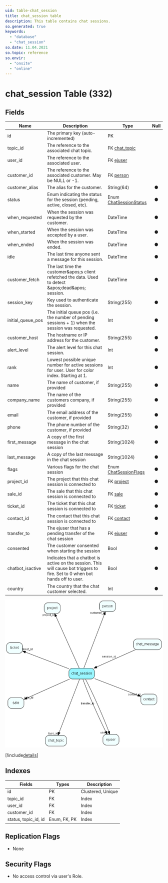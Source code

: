 ```yaml
---
uid: table-chat_session
title: chat_session table
description: This table contains chat sessions.
so.generated: true
keywords:
  - "database"
  - "chat_session"
so.date: 11.04.2021
so.topic: reference
so.envir:
  - "onsite"
  - "online"
---
```


# chat\_session Table (332)

## Fields

| Name | Description | Type | Null |
|------|-------------|------|:----:|
|id|The primary key (auto-incremented)|PK| |
|topic\_id|The reference to the associated chat topic.|FK [chat_topic](chat-topic.md)| |
|user\_id|The reference to the associated user.|FK [ejuser](ejuser.md)| |
|customer\_id|The reference to the associated customer. May be NULL or -1.|FK [person](person.md)| |
|customer\_alias|The alias for the customer.|String(64)|&#x25CF;|
|status|Enum indicating the status for the session (pending, active, closed, etc).|Enum [ChatSessionStatus](enums/chatsessionstatus.md)|&#x25CF;|
|when\_requested|When the session was requested by the customer.|DateTime|&#x25CF;|
|when\_started|When the session was accepted by a user.|DateTime|&#x25CF;|
|when\_ended|When the session was ended.|DateTime|&#x25CF;|
|idle|The last time anyone sent a message for this session.|DateTime|&#x25CF;|
|customer\_fetch|The last time the customer&amp;apos;s client refetched the data. Used to detect &amp;apos;dead&amp;apos; session.|DateTime|&#x25CF;|
|session\_key|Key used to authenticate the session.|String(255)|&#x25CF;|
|initial\_queue\_pos|The initial queue pos (i.e. the number of pending sessions + 1) when the session was requested.|Int|&#x25CF;|
|customer\_host|The hostname or IP address for the customer.|String(255)|&#x25CF;|
|alert\_level|The alert level for this chat session.|Int|&#x25CF;|
|rank|Lowest possible unique number for active sessions for user. User for color index. Starting at 1.|Int|&#x25CF;|
|name|The name of customer, if provided|String(255)|&#x25CF;|
|company\_name|The name of the customers company, if provided|String(255)|&#x25CF;|
|email|The email address of the customer, if provided|String(255)|&#x25CF;|
|phone|The phone number of the customer, if provided|String(32)|&#x25CF;|
|first\_message|A copy of the first message in the chat session|String(1024)|&#x25CF;|
|last\_message|A copy of the last message in the chat session|String(1024)|&#x25CF;|
|flags|Various flags for the chat session|Enum [ChatSessionFlags](enums/chatsessionflags.md)|&#x25CF;|
|project\_id|The project that this chat session is connected to|FK [project](project.md)|&#x25CF;|
|sale\_id|The sale that this chat session is connected to|FK [sale](sale.md)|&#x25CF;|
|ticket\_id|The ticket that this chat session is connected to|FK [ticket](ticket.md)|&#x25CF;|
|contact\_id|The contact that this chat session is connected to|FK [contact](contact.md)|&#x25CF;|
|transfer\_to|The ejuser that has a pending transfer of the chat session|FK [ejuser](ejuser.md)|&#x25CF;|
|consented|The customer consented when starting the session|Bool|&#x25CF;|
|chatbot\_isactive|Indicates that a chatbot is active on the session. This will cause bot triggers to fire. Set to 0 when bot hands off to user.|Bool|&#x25CF;|
|country|The country that the chat customer selected.|Int|&#x25CF;|


![chat_session table relationship diagram](./media/chat_session.png)

[!include[details](./includes/chat-session.md)]

## Indexes

| Fields | Types | Description |
|--------|-------|-------------|
|id |PK |Clustered, Unique |
|topic\_id |FK |Index |
|user\_id |FK |Index |
|customer\_id |FK |Index |
|status, topic\_id, id |Enum, FK, PK |Index |

## Replication Flags

* None

## Security Flags

* No access control via user's Role.

